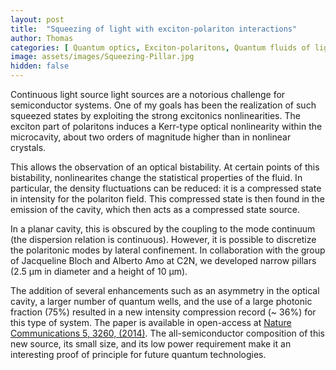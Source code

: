 ```yaml
---
layout: post
title:  "Squeezing of light with exciton-polariton interactions"
author: Thomas
categories: [ Quantum optics, Exciton-polaritons, Quantum fluids of light, Strongly interacting bosons ]
image: assets/images/Squeezing-Pillar.jpg
hidden: false
---
```

Continuous light source light sources are a notorious challenge for semiconductor systems. 
One of my goals has been the realization of such squeezed states by exploiting the strong excitonics nonlinearities. 
The exciton part of polaritons induces a Kerr-type optical nonlinearity within the microcavity, about two orders of magnitude higher than in nonlinear crystals.

This allows the observation of an optical bistability. At certain points of this bistability, nonlinearites change the statistical properties of the fluid. 
In particular, the density fluctuations can be reduced: it is a compressed state in intensity for the polariton field. 
This compressed state is then found in the emission of the cavity, which then acts as a compressed state source.

In a planar cavity, this is obscured by the coupling to the mode continuum (the dispersion relation is continuous). 
However, it is possible to discretize the polaritonic modes by lateral confinement. 
In collaboration with the group of Jacqueline Bloch and Alberto Amo at C2N, we developed narrow pillars (2.5 μm in diameter and a height of 10 μm).

The addition of several enhancements such as an asymmetry in the optical cavity, a larger number of quantum wells, and the use of a large photonic fraction (75%) resulted in a new intensity compression record (~ 36%) for this type of system.
The paper is available in open-access at [Nature Communications 5, 3260, (2014)](https://www.nature.com/articles/ncomms4260). 
The all-semiconductor composition of this new source, its small size, and its low power requirement make it an interesting proof of principle for future quantum technologies.